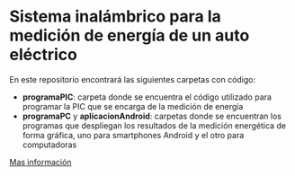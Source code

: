 # Sistema inalámbrico para la medición de energía de un auto eléctrico

En este repositorio encontrará las siguientes carpetas con código:

- **programaPIC**: carpeta donde se encuentra el código utilizado para programar la PIC que se encarga de la medición de energía
- **programaPC** y **aplicacionAndroid**: carpetas donde se encuentran los programas que despliegan los resultados de la medición energética de forma gráfica, uno para smartphones Android y el otro para computadoras

[Mas información](http://oreon.dgbiblio.unam.mx/F/D981IF7U2KL8EEHCKKRHMK554JJNERK7XE7Q7CAIRUQJTA8RXJ-44195?func=find-b&request=juli%C3%A1n+de+gortari&find_code=WRD&adjacent=N&local_base=TES01&x=0&y=0&filter_code_2=WYR&filter_request_2=&filter_code_3=WYR&filter_request_3=)
